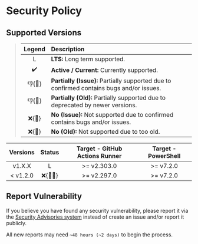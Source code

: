 # Security Policy

## Supported Versions

> | **Legend** | **Description** |
> |:-:|:--|
> | L | **LTS:** Long term supported. |
> | ✔️ | **Active / Current:** Currently supported. |
> | 👎{🐛} | **Partially (Issue):** Partially supported due to confirmed contains bugs and/or issues. |
> | 👎{🧓} | **Partially (Old):** Partially supported due to deprecated by newer versions. |
> | ❌{🐛} | **No (Issue):** Not supported due to confirmed contains bugs and/or issues. |
> | ❌{🧓} | **No (Old):** Not supported due to too old. |

| **Versions** | **Status** | **Target - GitHub Actions Runner** | **Target - PowerShell** |
|:-:|:-:|:-:|:-:|
| v1.X.X | L | >= v2.303.0 | >= v7.2.0 |
| < v1.2.0 | ❌{🐛🧓} | >= v2.297.0 | >= v7.2.0 |

## Report Vulnerability

If you believe you have found any security vulnerability, please report it via the [Security Advisories system](https://github.com/hugoalh-studio/setup-powershell-toolkit-ghaction/security/advisories/new) instead of create an issue and/or report it publicly.

All new reports may need `~48 hours (~2 days)` to begin the process.

